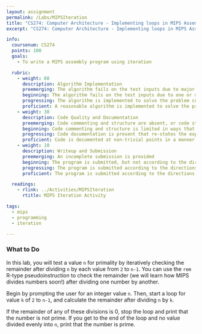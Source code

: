 ```yaml
---
layout: assignment
permalink: /Labs/MIPSIteration
title: "CS274: Computer Architecture - Implementing loops in MIPS Assembly"
excerpt: "CS274: Computer Architecture - Implementing loops in MIPS Assembly"

info:
  coursenum: CS274
  points: 100
  goals:
    - To write a MIPS assembly program using iteration

  rubric:
    - weight: 60
      description: Algorithm Implementation
      preemerging: The algorithm fails on the test inputs due to major issues, or the program fails to compile and/or run
      beginning: The algorithm fails on the test inputs due to one or more minor issues
      progressing: The algorithm is implemented to solve the problem correctly according to given test inputs, but would fail if executed in a general case due to a minor issue or omission in the algorithm design or implementation
      proficient: A reasonable algorithm is implemented to solve the problem which correctly solves the problem according to the given test inputs, and would be reasonably expected to solve the problem in the general case
    - weight: 30
      description: Code Quality and Documentation
      preemerging: Code commenting and structure are absent, or code structure departs significantly from best practice, and/or the code departs significantly from the style guide
      beginning: Code commenting and structure is limited in ways that reduce the readability of the program, and/or there are minor departures from the style guide
      progressing: Code documentation is present that re-states the explicit code definitions, and/or code is written that mostly adheres to the style guide
      proficient: Code is documented at non-trivial points in a manner that enhances the readability of the program, and code is written according to the style guide
    - weight: 10
      description: Writeup and Submission
      preemerging: An incomplete submission is provided
      beginning: The program is submitted, but not according to the directions in one or more ways (for example, because it is lacking a readme writeup)
      progressing: The program is submitted according to the directions with a minor omission or correction needed, and with at least superficial responses to the bolded questions throughout
      proficient: The program is submitted according to the directions, including a readme writeup describing the solution, and thoughtful answers to the bolded questions throughout

  readings:
    - rlink: ../Activities/MIPSIteration
      rtitle: MIPS Iteration Activity

tags:
  - mips
  - programming
  - iteration

---
```


### What to Do

In this lab, you will test a value `n` for primality by iteratively checking the remainder after dividing `n` by each value from `2` to `n-1`.  You can use the `rem` R-type pseudoinstruction to check the remainder (we will learn how MIPS divides numbers soon!) after dividing one number by another.

Begin by prompting the user for an integer value `n`.  Then, start a loop for value `k` of `2` to `n-1`, and calculate the remainder after dividing `n` by `k`.

If the remainder of any of these divisions is 0, stop the loop and print that the number is not prime.  If you get to the end of the loop and no value divided evenly into `n`, print that the number is prime.